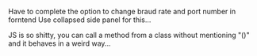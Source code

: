 Have to complete the option to change braud rate and port number in forntend
Use collapsed side panel for this...


JS is so shitty, you can call a method from a class without mentioning "()"
and it behaves in a weird way...
